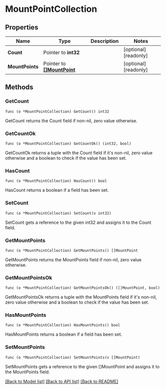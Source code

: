 # MountPointCollection

## Properties

Name | Type | Description | Notes
------------ | ------------- | ------------- | -------------
**Count** | Pointer to **int32** |  | [optional] [readonly] 
**MountPoints** | Pointer to [**[]MountPoint**](mount_point.md) |  | [optional] [readonly] 

## Methods

### GetCount

`func (o *MountPointCollection) GetCount() int32`

GetCount returns the Count field if non-nil, zero value otherwise.

### GetCountOk

`func (o *MountPointCollection) GetCountOk() (int32, bool)`

GetCountOk returns a tuple with the Count field if it's non-nil, zero value otherwise
and a boolean to check if the value has been set.

### HasCount

`func (o *MountPointCollection) HasCount() bool`

HasCount returns a boolean if a field has been set.

### SetCount

`func (o *MountPointCollection) SetCount(v int32)`

SetCount gets a reference to the given int32 and assigns it to the Count field.

### GetMountPoints

`func (o *MountPointCollection) GetMountPoints() []MountPoint`

GetMountPoints returns the MountPoints field if non-nil, zero value otherwise.

### GetMountPointsOk

`func (o *MountPointCollection) GetMountPointsOk() ([]MountPoint, bool)`

GetMountPointsOk returns a tuple with the MountPoints field if it's non-nil, zero value otherwise
and a boolean to check if the value has been set.

### HasMountPoints

`func (o *MountPointCollection) HasMountPoints() bool`

HasMountPoints returns a boolean if a field has been set.

### SetMountPoints

`func (o *MountPointCollection) SetMountPoints(v []MountPoint)`

SetMountPoints gets a reference to the given []MountPoint and assigns it to the MountPoints field.


[[Back to Model list]](../README.md#documentation-for-models) [[Back to API list]](../README.md#documentation-for-api-endpoints) [[Back to README]](../README.md)


